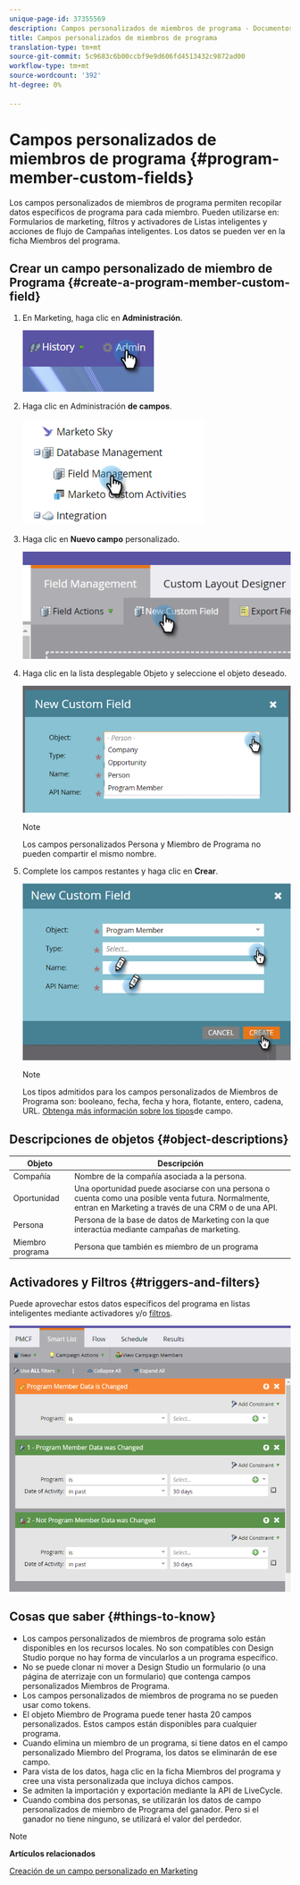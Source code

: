 ```yaml
---
unique-page-id: 37355569
description: Campos personalizados de miembros de programa - Documentos de marketing - Documentación del producto
title: Campos personalizados de miembros de programa
translation-type: tm+mt
source-git-commit: 5c9683c6b00ccbf9e9d606fd4513432c9872ad00
workflow-type: tm+mt
source-wordcount: '392'
ht-degree: 0%

---
```



# Campos personalizados de miembros de programa {#program-member-custom-fields}

Los campos personalizados de miembros de programa permiten recopilar datos específicos de programa para cada miembro. Pueden utilizarse en: Formularios de marketing, filtros y activadores de Listas inteligentes y acciones de flujo de Campañas inteligentes. Los datos se pueden ver en la ficha Miembros del programa.

## Crear un campo personalizado de miembro de Programa {#create-a-program-member-custom-field}

1. En Marketing, haga clic en **Administración**.

   ![](assets/one.png)

1. Haga clic en Administración **de campos**.

   ![](assets/two.png)

1. Haga clic en **Nuevo campo** personalizado.

   ![](assets/three.png)

1. Haga clic en la lista desplegable Objeto y seleccione el objeto deseado.

   ![](assets/four.png)

   >[!NOTE]
   >
   >Los campos personalizados Persona y Miembro de Programa no pueden compartir el mismo nombre.

1. Complete los campos restantes y haga clic en **Crear**.

   ![](assets/five.png)

   >[!NOTE]
   >
   >Los tipos admitidos para los campos personalizados de Miembros de Programa son: booleano, fecha, fecha y hora, flotante, entero, cadena, URL. [Obtenga más información sobre los tipos](http://docs.marketo.com/x/Wwgt)de campo.

## Descripciones de objetos {#object-descriptions}

| Objeto | Descripción |
|---|---|
| Compañía | Nombre de la compañía asociada a la persona. |
| Oportunidad | Una oportunidad puede asociarse con una persona o cuenta como una posible venta futura. Normalmente, entran en Marketing a través de una CRM o de una API. |
| Persona | Persona de la base de datos de Marketing con la que interactúa mediante campañas de marketing. |
| Miembro programa | Persona que también es miembro de un programa |

## Activadores y Filtros {#triggers-and-filters}

Puede aprovechar estos datos específicos del programa en listas inteligentes mediante [](http://docs.marketo.com/x/PoAR)activadores y/o [filtros](http://docs.marketo.com/x/2YAI).

![](assets/six.png)

## Cosas que saber {#things-to-know}

* Los campos personalizados de miembros de programa solo están disponibles en los recursos locales. No son compatibles con Design Studio porque no hay forma de vincularlos a un programa específico.
* No se puede clonar ni mover a Design Studio un formulario (o una página de aterrizaje con un formulario) que contenga campos personalizados Miembros de Programa.
* Los campos personalizados de miembros de programa no se pueden usar como tokens.
* El objeto Miembro de Programa puede tener hasta 20 campos personalizados. Estos campos están disponibles para cualquier programa.
* Cuando elimina un miembro de un programa, si tiene datos en el campo personalizado Miembro del Programa, los datos se eliminarán de ese campo.
* Para vista de los datos, haga clic en la ficha Miembros del programa y cree una vista personalizada que incluya dichos campos.
* Se admiten la importación y exportación mediante [](http://docs.marketo.com/x/egAk)la [](http://developers.marketo.com/)API de LiveCycle.
* Cuando combina dos personas, se utilizarán los datos de campo personalizados de miembro de Programa del ganador. Pero si el ganador no tiene ninguno, se utilizará el valor del perdedor.

>[!NOTE]
>
>**Artículos relacionados**
>
>[Creación de un campo personalizado en Marketing](../../../../product-docs/administration/field-management/create-a-custom-field-in-marketo.md)

